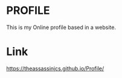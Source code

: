 # PROFILE

This is my Online profile based in a website.

# Link
https://theassassinjcs.github.io/Profile/
